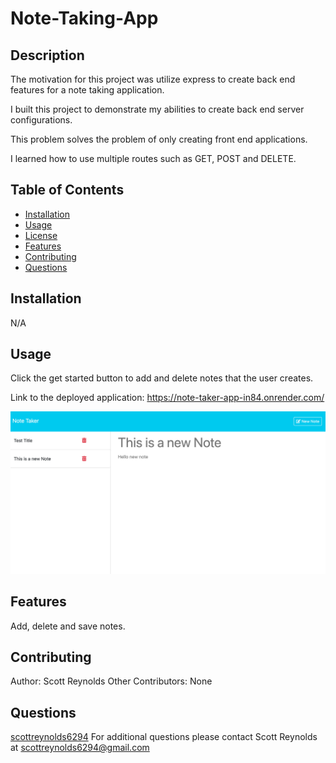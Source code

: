 # Note-Taking-App


## Description
The motivation for this project was utilize express to create back end features for a note taking application.

I built this project to demonstrate my abilities to create back end server configurations.

This problem solves the problem of only creating front end applications.

I learned how to use multiple routes such as GET, POST and DELETE.

## Table of Contents
- [Installation](#installation)
- [Usage](#usage)
- [License](#license)
- [Features](#features)
- [Contributing](#contributing)
- [Questions](#questions)

## Installation
N/A


## Usage
Click the get started button to add and delete notes that the user creates.

Link to the deployed application: https://note-taker-app-in84.onrender.com/

![alt text](image.png)



## Features
Add, delete and save notes.

## Contributing
Author: Scott Reynolds
Other Contributors: None

## Questions
[scottreynolds6294](https://github.com/scottreynolds6294)
For additional questions please contact Scott Reynolds at scottreynolds6294@gmail.com
